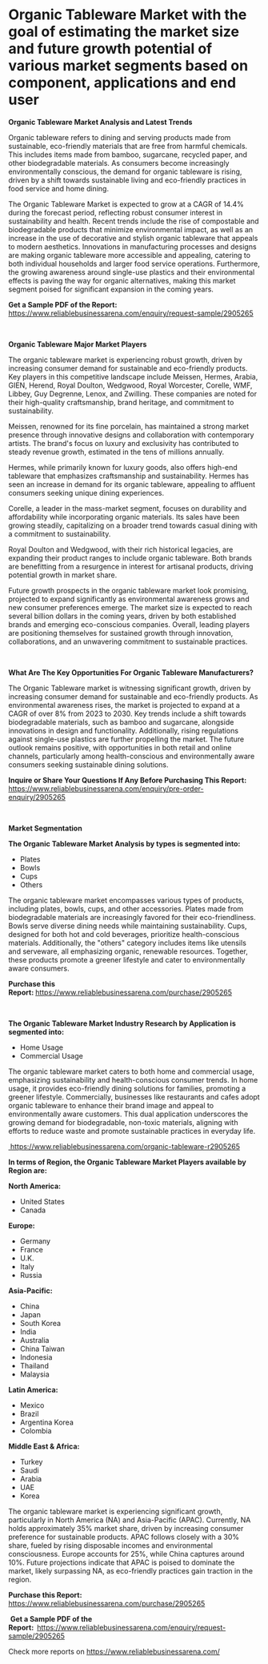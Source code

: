 <p><h1>Organic Tableware Market with the goal of estimating the market size and future growth potential of various market segments based on component, applications and end user</h1></p><p><strong>Organic Tableware Market Analysis and Latest Trends</strong></p>
<p><p>Organic tableware refers to dining and serving products made from sustainable, eco-friendly materials that are free from harmful chemicals. This includes items made from bamboo, sugarcane, recycled paper, and other biodegradable materials. As consumers become increasingly environmentally conscious, the demand for organic tableware is rising, driven by a shift towards sustainable living and eco-friendly practices in food service and home dining.</p><p>The Organic Tableware Market is expected to grow at a CAGR of 14.4% during the forecast period, reflecting robust consumer interest in sustainability and health. Recent trends include the rise of compostable and biodegradable products that minimize environmental impact, as well as an increase in the use of decorative and stylish organic tableware that appeals to modern aesthetics. Innovations in manufacturing processes and designs are making organic tableware more accessible and appealing, catering to both individual households and larger food service operations. Furthermore, the growing awareness around single-use plastics and their environmental effects is paving the way for organic alternatives, making this market segment poised for significant expansion in the coming years.</p></p>
<p><strong>Get a Sample PDF of the Report:&nbsp;</strong> <a href="https://www.reliablebusinessarena.com/enquiry/request-sample/2905265?utm_campaign=1841&utm_medium=2&utm_source=Github&utm_content=ia&utm_term=12032025&utm_id=organic-tableware">https://www.reliablebusinessarena.com/enquiry/request-sample/2905265</a></p>
<p>&nbsp;</p>
<p><strong>Organic Tableware Major Market Players</strong></p>
<p><p>The organic tableware market is experiencing robust growth, driven by increasing consumer demand for sustainable and eco-friendly products. Key players in this competitive landscape include Meissen, Hermes, Arabia, GIEN, Herend, Royal Doulton, Wedgwood, Royal Worcester, Corelle, WMF, Libbey, Guy Degrenne, Lenox, and Zwilling. These companies are noted for their high-quality craftsmanship, brand heritage, and commitment to sustainability.</p><p>Meissen, renowned for its fine porcelain, has maintained a strong market presence through innovative designs and collaboration with contemporary artists. The brand's focus on luxury and exclusivity has contributed to steady revenue growth, estimated in the tens of millions annually.</p><p>Hermes, while primarily known for luxury goods, also offers high-end tableware that emphasizes craftsmanship and sustainability. Hermes has seen an increase in demand for its organic tableware, appealing to affluent consumers seeking unique dining experiences.</p><p>Corelle, a leader in the mass-market segment, focuses on durability and affordability while incorporating organic materials. Its sales have been growing steadily, capitalizing on a broader trend towards casual dining with a commitment to sustainability.</p><p>Royal Doulton and Wedgwood, with their rich historical legacies, are expanding their product ranges to include organic tableware. Both brands are benefitting from a resurgence in interest for artisanal products, driving potential growth in market share.</p><p>Future growth prospects in the organic tableware market look promising, projected to expand significantly as environmental awareness grows and new consumer preferences emerge. The market size is expected to reach several billion dollars in the coming years, driven by both established brands and emerging eco-conscious companies. Overall, leading players are positioning themselves for sustained growth through innovation, collaborations, and an unwavering commitment to sustainable practices.</p></p>
<p>&nbsp;</p>
<p><strong>What Are The Key Opportunities For Organic Tableware Manufacturers?</strong></p>
<p><p>The Organic Tableware market is witnessing significant growth, driven by increasing consumer demand for sustainable and eco-friendly products. As environmental awareness rises, the market is projected to expand at a CAGR of over 8% from 2023 to 2030. Key trends include a shift towards biodegradable materials, such as bamboo and sugarcane, alongside innovations in design and functionality. Additionally, rising regulations against single-use plastics are further propelling the market. The future outlook remains positive, with opportunities in both retail and online channels, particularly among health-conscious and environmentally aware consumers seeking sustainable dining solutions.</p></p>
<p><strong>Inquire or Share Your Questions If Any Before Purchasing This Report:</strong> <a href="https://www.reliablebusinessarena.com/enquiry/pre-order-enquiry/2905265?utm_campaign=1841&utm_medium=2&utm_source=Github&utm_content=ia&utm_term=12032025&utm_id=organic-tableware">https://www.reliablebusinessarena.com/enquiry/pre-order-enquiry/2905265</a></p>
<p>&nbsp;</p>
<p><strong>Market Segmentation</strong></p>
<p><strong>The Organic Tableware Market Analysis by types is segmented into:</strong></p>
<p><ul><li>Plates</li><li>Bowls</li><li>Cups</li><li>Others</li></ul></p>
<p><p>The organic tableware market encompasses various types of products, including plates, bowls, cups, and other accessories. Plates made from biodegradable materials are increasingly favored for their eco-friendliness. Bowls serve diverse dining needs while maintaining sustainability. Cups, designed for both hot and cold beverages, prioritize health-conscious materials. Additionally, the "others" category includes items like utensils and serveware, all emphasizing organic, renewable resources. Together, these products promote a greener lifestyle and cater to environmentally aware consumers.</p></p>
<p><strong>Purchase this Report:&nbsp;</strong><a href="https://www.reliablebusinessarena.com/purchase/2905265?utm_campaign=1841&utm_medium=2&utm_source=Github&utm_content=ia&utm_term=12032025&utm_id=organic-tableware">https://www.reliablebusinessarena.com/purchase/2905265</a></p>
<p>&nbsp;</p>
<p><strong>The Organic Tableware Market Industry Research by Application is segmented into:</strong></p>
<p><ul><li>Home Usage</li><li>Commercial Usage</li></ul></p>
<p><p>The organic tableware market caters to both home and commercial usage, emphasizing sustainability and health-conscious consumer trends. In home usage, it provides eco-friendly dining solutions for families, promoting a greener lifestyle. Commercially, businesses like restaurants and cafes adopt organic tableware to enhance their brand image and appeal to environmentally aware customers. This dual application underscores the growing demand for biodegradable, non-toxic materials, aligning with efforts to reduce waste and promote sustainable practices in everyday life.</p></p>
<p><a href="https://www.reliablebusinessarena.com/organic-tableware-r2905265?utm_campaign=1841&utm_medium=2&utm_source=Github&utm_content=ia&utm_term=12032025&utm_id=organic-tableware">&nbsp;https://www.reliablebusinessarena.com/organic-tableware-r2905265</a></p>
<p><strong>In terms of Region, the Organic Tableware Market Players available by Region are:</strong></p>
<p>
    <p> <strong> North America: </strong>
        <ul>
            <li>United States</li>
            <li>Canada</li>
        </ul>
        </p> 
    <p> <strong> Europe: </strong>
        <ul>
            <li>Germany</li>
            <li>France</li>
            <li>U.K.</li>
            <li>Italy</li>
            <li>Russia</li>
        </ul>
        </p> 
    <p> <strong> Asia-Pacific: </strong>
        <ul>
            <li>China</li>
            <li>Japan</li>
            <li>South Korea</li>
            <li>India</li>
            <li>Australia</li>
            <li>China Taiwan</li>
            <li>Indonesia</li>
            <li>Thailand</li>
            <li>Malaysia</li>
        </ul>
        </p> 
    <p> <strong> Latin America: </strong>
        <ul>
            <li>Mexico</li>
            <li>Brazil</li>
            <li>Argentina Korea</li>
            <li>Colombia</li>
        </ul>
        </p> 
    <p> <strong> Middle East & Africa: </strong>
        <ul>
            <li>Turkey</li>
            <li>Saudi</li>
            <li>Arabia</li>
            <li>UAE</li>
            <li>Korea</li>
        </ul>
    </p>
    </p>
<p><p>The organic tableware market is experiencing significant growth, particularly in North America (NA) and Asia-Pacific (APAC). Currently, NA holds approximately 35% market share, driven by increasing consumer preference for sustainable products. APAC follows closely with a 30% share, fueled by rising disposable incomes and environmental consciousness. Europe accounts for 25%, while China captures around 10%. Future projections indicate that APAC is poised to dominate the market, likely surpassing NA, as eco-friendly practices gain traction in the region.</p></p>
<p><strong>Purchase this Report: </strong><a href="https://www.reliablebusinessarena.com/purchase/2905265?utm_campaign=1841&utm_medium=2&utm_source=Github&utm_content=ia&utm_term=12032025&utm_id=organic-tableware">https://www.reliablebusinessarena.com/purchase/2905265</a></p>
<p>&nbsp;<strong>Get a Sample PDF of the Report:&nbsp;&nbsp;</strong><a href="https://www.reliablebusinessarena.com/enquiry/request-sample/2905265?utm_campaign=1841&utm_medium=2&utm_source=Github&utm_content=ia&utm_term=12032025&utm_id=organic-tableware">https://www.reliablebusinessarena.com/enquiry/request-sample/2905265</a></p>
<p><strong></strong></p>
<p>Check more reports on <a href="https://www.reliablebusinessarena.com/?utm_campaign=1841&utm_medium=2&utm_source=Github&utm_content=ia&utm_term=12032025&utm_id=organic-tableware">https://www.reliablebusinessarena.com/</a></p>